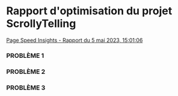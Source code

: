 # Rapport d'optimisation du projet ScrollyTelling
[Page Speed Insights - Rapport du 5 mai 2023, 15:01:06](https://pagespeed.web.dev)

### PROBLÈME 1

### PROBLÈME 2

### PROBLÈME 3
